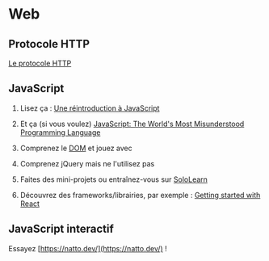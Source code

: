 <!--
Created by Its-Just-Nans - https://github.com/Its-Just-Nans
Copyright Its-Just-Nans
--->

# Web

## Protocole HTTP

[Le protocole HTTP](https://lig-membres.imag.fr/donsez/cours/http.pdf)

## JavaScript

1. Lisez ça : [Une réintroduction à JavaScript](https://developer.mozilla.org/fr/docs/Web/JavaScript/Une_r%C3%A9introduction_%C3%A0_JavaScript)

2. Et ça (si vous voulez) [JavaScript: The World's Most Misunderstood Programming Language](http://crockford.com/javascript/javascript.html)

3. Comprenez le [DOM](https://www.taniarascia.com/introduction-to-the-dom/) et jouez avec

4. Comprenez jQuery mais ne l'utilisez pas

5. Faites des mini-projets ou entraînez-vous sur [SoloLearn](https://www.sololearn.com/learning/1024)

6. Découvrez des frameworks/librairies, par exemple : [Getting started with React](https://www.taniarascia.com/getting-started-with-react/)

## JavaScript interactif

Essayez [https://natto.dev/](https://natto.dev/) !
